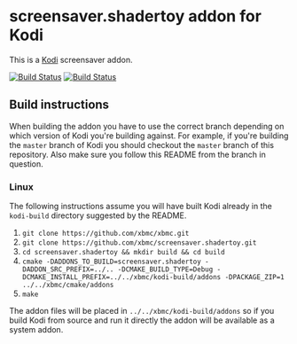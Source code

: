 # screensaver.shadertoy addon for Kodi

This is a [Kodi](http://kodi.tv) screensaver addon.

[![Build Status](https://travis-ci.org/xbmc/screensaver.shadertoy.svg?branch=master)](https://travis-ci.org/xbmc/screensaver.shadertoy)
[![Build Status](https://ci.appveyor.com/api/projects/status/github/xbmc/screensaver.shadertoy?svg=true)](https://ci.appveyor.com/project/xbmc/screensaver-shadertoy)

## Build instructions

When building the addon you have to use the correct branch depending on which version of Kodi you're building against. 
For example, if you're building the `master` branch of Kodi you should checkout the `master` branch of this repository. 
Also make sure you follow this README from the branch in question.

### Linux

The following instructions assume you will have built Kodi already in the `kodi-build` directory 
suggested by the README.

1. `git clone https://github.com/xbmc/xbmc.git`
2. `git clone https://github.com/xbmc/screensaver.shadertoy.git`
3. `cd screensaver.shadertoy && mkdir build && cd build`
4. `cmake -DADDONS_TO_BUILD=screensaver.shadertoy -DADDON_SRC_PREFIX=../.. -DCMAKE_BUILD_TYPE=Debug -DCMAKE_INSTALL_PREFIX=../../xbmc/kodi-build/addons -DPACKAGE_ZIP=1 ../../xbmc/cmake/addons`
5. `make`

The addon files will be placed in `../../xbmc/kodi-build/addons` so if you build Kodi from source and run it directly 
the addon will be available as a system addon.

